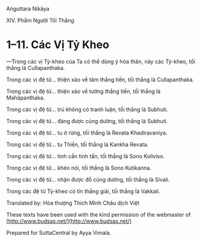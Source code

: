  

Aṅguttara Nikāya

XIV. Phẩm Người Tối Thắng

# 1–11. Các Vị Tỷ Kheo

—Trong các vị Tỷ-kheo của Ta có thể dùng ý hóa thân, này các Tỷ-kheo, tối thắng là Cullapanthaka.

Trong các vị đệ tử... thiện xảo về tâm thắng tiến, tối thắng là Cullapanthaka.

Trong các vị đệ tử... thiện xảo về tưởng thắng tiến, tối thắng là Mahàpanthaka.

Trong các vị đệ tử... trú không có tranh luận, tối thắng là Subhuti.

Trong các vị đệ tử... đáng được cúng dường, tối thắng là Subhuti.

Trong các vị đệ tử... tu ở rừng, tối thắng là Revata Khadiravaniya.

Trong các vị đệ tử... tu Thiền, tối thắng là Kankha Revata.

Trong các vị đệ tử... tinh cần tinh tấn, tối thắng là Sono Koliviso.

Trong các vị đệ tử... khéo nói, tối thắng là Sono Kutikanna.

Trong các vị đệ tử... nhận được đồ cúng dường, tối thắng là Sivali.

Trong các đệ tử Tỷ-kheo có tín thắng giải, tối thắng là Vakkali.

Translated by: Hòa thượng Thích Minh Châu dịch Việt

These texts have been used with the kind permission of the webmaster of [http://www.budsas.net/](http://www.budsas.net/)

Prepared for SuttaCentral by Ayya Vimala.